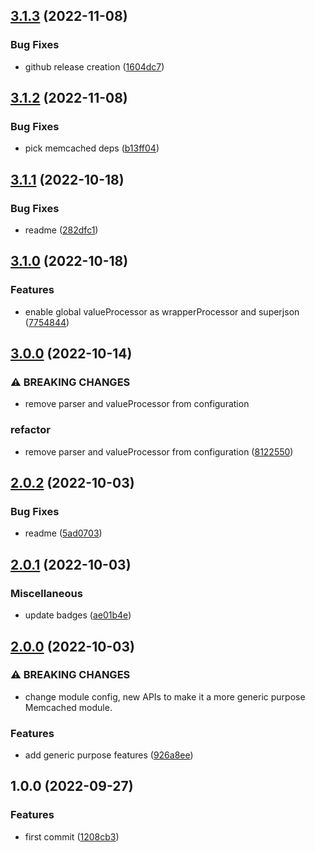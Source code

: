 

## [3.1.3](https://github.com/andreafspeziale/nestjs-memcached/compare/3.1.2...3.1.3) (2022-11-08)


### Bug Fixes

* github release creation ([1604dc7](https://github.com/andreafspeziale/nestjs-memcached/commit/1604dc7ddbdf0b58b4ffea52ec13a7c976e8a67a))

## [3.1.2](https://github.com/andreafspeziale/nestjs-memcached/compare/3.1.1...3.1.2) (2022-11-08)


### Bug Fixes

* pick memcached deps ([b13ff04](https://github.com/andreafspeziale/nestjs-memcached/commit/b13ff041c5e39c331bac41ec4a1da591739b8ffc))

## [3.1.1](https://github.com/andreafspeziale/nestjs-memcached/compare/3.1.0...3.1.1) (2022-10-18)


### Bug Fixes

* readme ([282dfc1](https://github.com/andreafspeziale/nestjs-memcached/commit/282dfc1e76bcf52409eb616417b325c6d278bebd))

## [3.1.0](https://github.com/andreafspeziale/nestjs-memcached/compare/3.0.0...3.1.0) (2022-10-18)


### Features

* enable global valueProcessor as wrapperProcessor and superjson ([7754844](https://github.com/andreafspeziale/nestjs-memcached/commit/77548449c5d41176a0613efd7af8a9a65d4fe505))

## [3.0.0](https://github.com/andreafspeziale/nestjs-memcached/compare/2.0.2...3.0.0) (2022-10-14)


### ⚠ BREAKING CHANGES

* remove parser and valueProcessor from configuration

### refactor

* remove parser and valueProcessor from configuration ([8122550](https://github.com/andreafspeziale/nestjs-memcached/commit/8122550b4c5169dceb9c407ccd2c41e363b8ac07))

## [2.0.2](https://github.com/andreafspeziale/nestjs-memcached/compare/2.0.1...2.0.2) (2022-10-03)


### Bug Fixes

* readme ([5ad0703](https://github.com/andreafspeziale/nestjs-memcached/commit/5ad0703cc0212c2db9a1b704147f8a0e6f1d2bb0))

## [2.0.1](https://github.com/andreafspeziale/nestjs-memcached/compare/2.0.0...2.0.1) (2022-10-03)


### Miscellaneous

* update badges ([ae01b4e](https://github.com/andreafspeziale/nestjs-memcached/commit/ae01b4e8b4f25dffaa284a706f7bdcffb116585f))

## [2.0.0](https://github.com/andreafspeziale/nestjs-memcached/compare/1.0.0...2.0.0) (2022-10-03)


### ⚠ BREAKING CHANGES

* change module config, new APIs to make it a more generic purpose Memcached module.

### Features

* add generic purpose features ([926a8ee](https://github.com/andreafspeziale/nestjs-memcached/commit/926a8ee10e98703d44457a192ea9fa99a165ad4e))

## 1.0.0 (2022-09-27)


### Features

* first commit ([1208cb3](https://github.com/andreafspeziale/nestjs-memcached/commit/1208cb34f00196a6b6ff44ee7a51607dee3392bd))